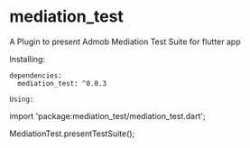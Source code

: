 # mediation_test

A Plugin to present Admob Mediation Test Suite for flutter app

Installing:

~~~~
dependencies:
  mediation_test: ^0.0.3

Using:

~~~~
import 'package:mediation_test/mediation_test.dart';

MediationTest.presentTestSuite();
              
~~~~
